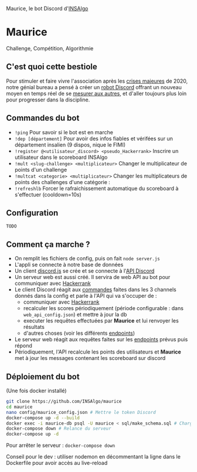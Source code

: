 Maurice, le bot Discord d'[INSAlgo](https://insalgo.fr/)

# Maurice
Challenge, Compétition, Algorithmie

## C'est quoi cette bestiole
Pour stimuler et faire vivre l'association après les [crises majeures](https://prologin.org/news/2020/03/29/prologin-2020-et-le-coronavirus-2019/) de 2020, notre génial bureau a pensé à créer un [robot Discord](https://top.gg/) offrant un nouveau moyen en temps réel de se [mesurer aux autres](https://fr.wikipedia.org/wiki/Bataille_de_pouces), et d'aller toujours plus loin pour progresser dans la discipline.

## Commandes du bot
* `!ping` Pour savoir si le bot est en marche
* `!dep [département]` Pour avoir des infos fiables et vérifées sur un département insalien (9 dispos, nique le FIMI)
* `!register @<utilisateur_discord> <pseudo_Hackerrank>` Inscrire un utilisateur dans le scoreboard INSAlgo 
* `!mult <slug-challenge> <multiplicateur>` Changer le multiplicateur de points d'un challenge
* `!multcat <categorie> <multiplicateur>` Changer les multiplicateurs de points des challenges d'une catégorie : 
* `!refreshlb` Forcer le rafraichissement automatique du scoreboard à s'effectuer (cooldown=10s)

## Configuration
`TODO`

## Comment ça marche ?
* On remplit les fichiers de config, puis on fait `node server.js`
* L'appli se connecte à notre base de données
* Un client [discord.js](https://discord.js.org/) se crée et se connecte à l'[API Discord](https://discord.com/developers/docs/intro)
* Un serveur web est aussi créé. Il servira de web API au bot pour communiquer avec [Hackerrank](https://www.hackerrank.com/)
* Le client Discord réagit aux [commandes](https://github.com/INSAlgo/maurice/blob/master/commands/) faites dans les 3 channels donnés dans la config et parle à l'API qui va s'occuper de :
  * communiquer avec [Hackerrank](https://www.hackerrank.com/)
  * recalculer les scores périodiquement (période configurable : dans `web_api_config.json`) et mettre à jour la db
  * executer les requêtes effectuées par **Maurice** et lui renvoyer les résultats
  * d'autres choses (voir les différents [endpoints](https://github.com/INSAlgo/maurice/blob/master/routes))
* Le serveur web réagit aux requêtes faites sur les [endpoints](https://github.com/INSAlgo/maurice/blob/master/routes) prévus puis répond
* Périodiquement, l'API recalcule les points des utilisateurs et **Maurice** met à jour les messages contenant les scoreboard sur discord


## Déploiement du bot
(Une fois docker installé)
```bash
git clone https://github.com/INSAlgo/maurice
cd maurice
nano config/maurice_config.json # Mettre le token Discord
docker-compose up -d --build
docker exec -i maurice-db psql -U maurice < sql/make_schema.sql # Charger le schéma postgres
docker-compose down # Relance du serveur
docker-compose up -d
```

Pour arrêter le serveur : `docker-compose down`

Conseil pour le dev : utiliser nodemon en décommentant la ligne dans le Dockerfile pour avoir accès au live-reload 
